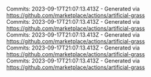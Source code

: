 Commits: 2023-09-17T21:07:13.413Z - Generated via https://github.com/marketplace/actions/artificial-grass
<br>
Commits: 2023-09-17T21:07:13.413Z - Generated via https://github.com/marketplace/actions/artificial-grass
<br>
Commits: 2023-09-17T21:07:13.413Z - Generated via https://github.com/marketplace/actions/artificial-grass
<br>
Commits: 2023-09-17T21:07:13.413Z - Generated via https://github.com/marketplace/actions/artificial-grass
<br>
Commits: 2023-09-17T21:07:13.413Z - Generated via https://github.com/marketplace/actions/artificial-grass
<br>
